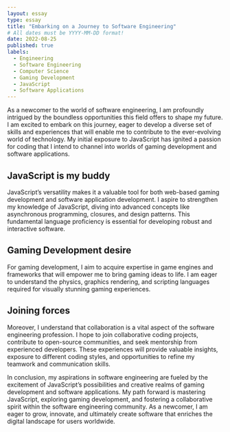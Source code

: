 ```yaml
---
layout: essay
type: essay
title: "Embarking on a Journey to Software Engineering"
# All dates must be YYYY-MM-DD format!
date: 2022-08-25
published: true
labels:
  - Engineering
  - Software Engineering
  - Computer Science
  - Gaming Development
  - JavaScript
  - Software Applications
---
```



As a newcomer to the world of software engineering, I am profoundly intrigued by the boundless opportunities this field offers to shape my future. I am excited to embark on this journey, eager to develop a diverse set of skills and experiences that will enable me to contribute to the ever-evolving world of technology. My initial exposure to JavaScript has ignited a passion for coding that I intend to channel into worlds of gaming development and software applications.

## JavaScript is my buddy
JavaScript’s versatility makes it a valuable tool for both web-based gaming development and software application development. I aspire to strengthen my knowledge of JavaScript, diving into advanced concepts like asynchronous programming, closures, and design patterns. This fundamental language proficiency is essential for developing robust and interactive software.

## Gaming Development desire 
For gaming development, I aim to acquire expertise in game engines and frameworks that will empower me to bring gaming ideas to life. I am eager to understand the physics, graphics rendering, and scripting languages required for visually stunning gaming experiences.

## Joining forces
Moreover, I understand that collaboration is a vital aspect of the software engineering profession. I hope to join collaborative coding projects, contribute to open-source communities, and seek mentorship from experienced developers. These experiences will provide valuable insights, exposure to different coding styles, and opportunities to refine my teamwork and communication skills.

In conclusion, my aspirations in software engineering are fueled by the excitement of JavaScript’s possibilities and creative realms of gaming development and software applications. My path forward is mastering JavaScript, exploring gaming development, and fostering a collaborative spirit within the software engineering community. As a newcomer, I am eager to grow, innovate, and ultimately create software that enriches the digital landscape for users worldwide.
